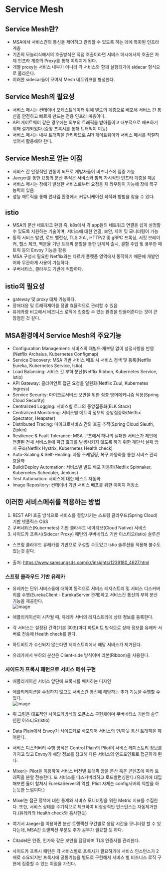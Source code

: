 # Service Mesh

## Service Mesh란?
- MSA에서 서비스간의 통신을 제어하고 관리할 수 있도록 하는 데에 특화된 인프라 계층
- 기존의 모놀리식에서의 호출방식은 직접 호출이라면 서비스 메시에서의 호출은 자체 인프라 계층의 Proxy를 통해 이뤄지게 된다.
- 개별 proxy는 서비스 내부가 아니라 각 서비스와 함께 실행되기에 sidecar 형식으로 올라온다.
- 이러한 sidecar들이 모여서 Mesh 네트워크를 형성한다.

## Service Mesh의 필요성
- 서비스 메시는 컨테이너 오케스트레이터 위에 별도의 계층으로 배포해 서비스 간 통신을 안전하고 빠르게 만드는 전용 인프라 계층이다.
- API 게이트웨이 같은 경우에는 외부의 트래픽을 받아들이고 내부적으로 배포하기 위해 설계되었다.(중앙 프록시를 통해 트래픽이 이동)
- 서비스 메시는 내부 트래픽을 관리하므로 API 게이트웨이와 서비스 메시를 적절히 섞어서 활용해야 한다.

## Service Mesh로 얻는 이점
- 서비스 간 안정적인 연동이 되므로 개발자들이 비즈니스에 집중 가능
- Jaeger를 통한 요청의 분산 추적은 서비스와 함께 가시적인 인프라 계층을 제공
- 서비스 메시는 장애가 발생한 서비스로부터 요청을 재 라우팅이 가능해 장애 복구 능력이 있음
- 성능 매트릭을 통해 런타임 환경에서 커뮤니케이션 최적화 방법을 찾을 수 있다.

## istio
- MSA의 분산 네트워크 환경 즉, k8s에서 각 app들의 네트워크 연결을 쉽게 설정할 수 있도록 지원하는 기술이며, 서비스에 대한 연결, 보안, 제어 및 모니터링이 가능
- 동적 서비스 발견, 로드 밸런싱, TLS 처리, HTTP/2 및 gRPC 프록싱, 서킷 브레이커, 헬스 체크, 백분율 기반 트래픽 분할을 통한 단계적 출시, 결함 주입 및 풍부한 메트릭 등의 Envoy 기능을 활용
- MSA 구성시 필요한 Netflix와는 다르게 플랫폼 영역에서 동작하기 때문에 개발언어와 무관하게 사용이 가능하다.
- 쿠버네티스, 클라우드 기반에 적합하다.

## istio의 필요성
- gateway 및 proxy 대체 가능하다.
- 장애대응 및 트래픽제어를 정말 효율적으로 관리할 수 있음
- 유레카랑 비교해서 비즈니스 로직에 집중할 수 있는 환경을 만들어준다는 것이 큰 장점인 것 같다.

## MSA환경에서 Service Mesh의 주요기능
- Configuration Management: 서비스의 재빌드·재부팅 없이 설정사항을 반영(Netflix Archaius, Kubernetes Configmap)
- Service Discovery: MSA 기반 서비스 배포 시 서비스 검색 및 등록(Netflix Eureka, Kubernetes Service, Istio)
- Load Balancing: 서비스 간 부하 분산(Netflix Ribbon, Kubernetes Service, Istio)
- API Gateway: 클라이언트 접근 요청을 일원화(Netflix Zuul, Kubernetes Ingress)
- Service Security: 마이크로서비스 보안을 위한 심층 방어메커니즘 적용(Spring Cloud Security)
- Centralized Logging: 서비스별 로그의 중앙집중화(ELK Stack)
- Centralized Monitoring: 서비스별 메트릭 정보의 중앙집중화(Netflix Spectator, Heapster)
- Distributed Tracing: 마이크로서비스 간의 호출 추적(Spring Cloud Sleuth, Zipkin)
- Resilience & Fault Tolerance: MSA 구조에서 하나의 실패한 서비스가 체인에 연결된 전체 서비스들에 파급 효과를 발생시키지 않도록 하기 위한 계단식 실패 방지 구조(Netflix Hystrix, Kubernetes Health check)
- Auto-Scaling & Self-Healing: 자동 스케일링, 복구 자동화를 통한 서비스 관리 효율화
- Build/Deploy Automation: 서비스별 빌드·배포 자동화(Netflix Spinnaker, Kubernetes Scheduler, Jenkins)
- Test Automation: 서비스에 대한 테스트 자동화
- Image Repository: 컨테이너 기반 서비스 배포를 위한 이미지 저장소

## 이러한 서비스메쉬를 적용하는 방법
1) REST API 호출 방식으로 서비스를 결합시키는 스프링 클라우드(Spring Cloud) 기반 넷플릭스 OSS
2) 쿠버네티스(Kubernetes) 기반 클라우드 네이티브(Cloud Native) 서비스
3) 사이드카 프록시(Sidecar Proxy) 패턴의 쿠버네티스 기반 이스티오(Istio) 솔루션
- 스프링 클라우드 유레카를 기반으로 구성할 수도있고 Istio 솔루션을 적용해 볼수도 있는것 같다.
<br/><br/>
- 출처: https://www.samsungsds.com/kr/insights/1239180_4627.html

### 스프링 클라우드 기반 유레카
- 유레카는 단위 서비스들에 대하여 동적으로 서비스 레지스트리 및 서비스 디스커버리를 수행(EurekaClient - EurekaServer 관계)하고 서비스간 통신의 부하 분산 기능을 제공한다.
    <br/>
    ![image](https://user-images.githubusercontent.com/38865267/155261666-994ad9c4-da23-4b74-9990-4e8f457ba3dc.png)

- 애플리케이션이 시작될 때, 유레카 서버의 레지스트리에 상태 정보를 등록한다.
- 각 서비스는 설정된 간격(기본 30초)마다 하트비트 방식으로 상태 정보를 유레카 서버로 전송해 Health check를 한다.
- 하트비트가 수신되지 않는다면 레지스트리에서 해당 서비스가 제거된다.
- 유레카에서 부하의 분산은 Client-side 방식이며 리본(Ribbon)을 사용한다.

### 사이드카 프록시 패턴으로 서비스 메쉬 구현
- 애플리케이션 서비스 앞단에 프록시를 배치하는 디자인
- 애플리케이션을 수정하지 않고도 서비스간 통신에 해당하는 추가 기능을 수행할 수 있다.
    <br/>
    ![image](https://user-images.githubusercontent.com/38865267/155261989-c984d89a-7210-43f8-88b6-7e4ef4b6aa08.png)

- 위 그림은 대표적인 사이드카방식의 오픈소스 구현체이며 쿠버네티스 기반의 솔루션인 이스티오(Istio)
- Data Plain에서 Envoy가 사이드카로 배포되어 서비스의 인/아웃 통신 트래픽을 제어한다.
- 서비스 디스커버리 수행 방식은 Control Plain의 Pilot이 서비스 레지스트리 정보를 가지고 있고 Envoy가 해당 정보를 참고해 다른 서비스의 엔드포인트로 접근하게 된다.
- Mixer는 Pilot을 이용하여 서비스 버전별 트래픽 양을 분산 혹은 콘텐츠에 따라 트래픽을 분할 전송한다. 또 서비스를 디스커버리하고 로드밸런싱한다.(유레카에 대입해보면 둘이 합쳐서 EurekaServer의 역할, Pliot 자체는 config서버의 역할을 하는듯한 느낌이다.)
- Mixer는 접근 정책에 대한 통제와 서비스 모니터링을 위한 Metric 지표를 수집한다. 또한, 서비스 상태를 주기적으로 체크하여 비정상적인 인스턴스는 자동제거한다.(유레카의 Health check와 흡사한듯)
- 여기서 Jaeger를 이용하면 분산 트랜잭션 구간별로 응답 시간을 모니터링 할 수 있다는데, MSA간 트랜잭션 부분도 추가 공부가 필요할 듯 하다.
- Citadel은 인증, 인가와 같은 보안을 담당하며 TLS 인증서를 관리한다.
- 사이드카 프록시 패턴은 각 서비스별로 프록시가 필요하기에 서비스 인스턴스가 2배로 소요되지만 프록시에 공통기능을 별도로 구현해서 서비스 별 비즈니스 로직 구현에 집중할 수 있는 이점을 가진다.